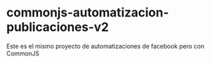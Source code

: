 # commonjs-automatizacion-publicaciones-v2
Este es el mismo proyecto de automatizaciones de facebook pero con CommonJS
